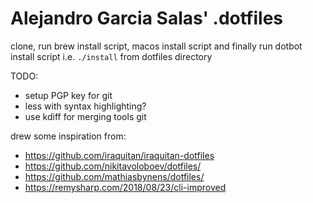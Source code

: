 # Alejandro Garcia Salas' .dotfiles

clone, run brew install script, macos install script and  finally run dotbot install script i.e.  `./install` from dotfiles directory

TODO:
* setup PGP key for git
* less with syntax highlighting?
* use kdiff for merging tools git

drew some inspiration from:
* https://github.com/iraquitan/iraquitan-dotfiles
* https://github.com/nikitavoloboev/dotfiles/
* https://github.com/mathiasbynens/dotfiles/
* https://remysharp.com/2018/08/23/cli-improved
